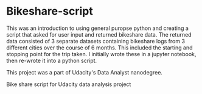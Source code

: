 # Bikeshare-script

This was an introduction to using general puropse python and creating a script that asked for user input and returned bikeshare data. The returned data consisted of 3 separate datasets containing bikeshare logs from 3 different cities over the course of 6 months. This included the starting and stopping point for the trip taken. I initially wrote these in a jupyter notebook, then re-wrote it into a python script. 

This project was a part of Udacity's Data Analyst nanodegree. 

Bike share script for Udacity data analysis project 

